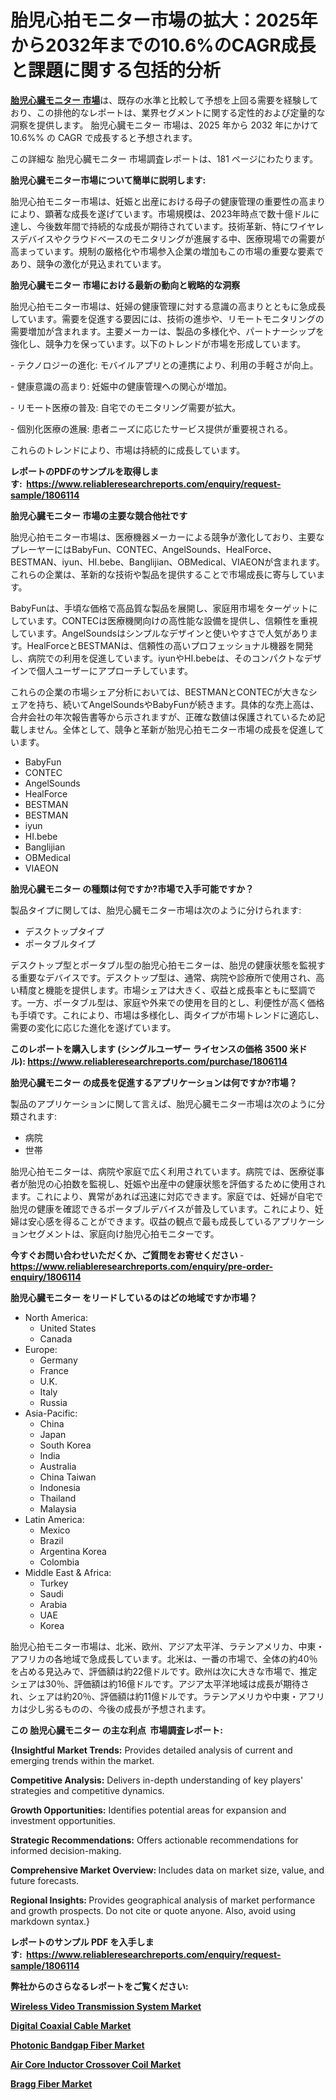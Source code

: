 <p><h1>胎児心拍モニター市場の拡大：2025年から2032年までの10.6%のCAGR成長と課題に関する包括的分析</h1></p><p data-sourcepos="1:1-1:157"><strong><a href="https://www.reliableresearchreports.com/fetal-heart-monitor-r1806114?utm_campaign=107&utm_medium=36&utm_source=Github&utm_content=ia&utm_term=12022025&utm_id=fetal-heart-monitor">胎児心臓モニター 市場</a></strong>は、既存の水準と比較して予想を上回る需要を経験しており、この排他的なレポートは、業界セグメントに関する定性的および定量的な洞察を提供します。 胎児心臓モニター 市場は、2025 年から 2032 年にかけて 10.6%% の CAGR で成長すると予想されます。</p>
<p data-sourcepos="3:1-3:50">この詳細な 胎児心臓モニター 市場調査レポートは、181 ページにわたります。</p>
<p><strong>胎児心臓モニター市場について簡単に説明します:</strong></p>
<p><p>胎児心拍モニター市場は、妊娠と出産における母子の健康管理の重要性の高まりにより、顕著な成長を遂げています。市場規模は、2023年時点で数十億ドルに達し、今後数年間で持続的な成長が期待されています。技術革新、特にワイヤレスデバイスやクラウドベースのモニタリングが進展する中、医療現場での需要が高まっています。規制の厳格化や市場参入企業の増加もこの市場の重要な要素であり、競争の激化が見込まれています。</p></p>
<p><strong>胎児心臓モニター 市場における最新の動向と戦略的な洞察</strong></p>
<p><p>胎児心拍モニター市場は、妊婦の健康管理に対する意識の高まりとともに急成長しています。需要を促進する要因には、技術の進歩や、リモートモニタリングの需要増加が含まれます。主要メーカーは、製品の多様化や、パートナーシップを強化し、競争力を保っています。以下のトレンドが市場を形成しています。</p><p>- テクノロジーの進化: モバイルアプリとの連携により、利用の手軽さが向上。</p><p>- 健康意識の高まり: 妊娠中の健康管理への関心が増加。</p><p>- リモート医療の普及: 自宅でのモニタリング需要が拡大。</p><p>- 個別化医療の進展: 患者ニーズに応じたサービス提供が重要視される。 </p><p>これらのトレンドにより、市場は持続的に成長しています。</p></p>
<p><strong>レポートのPDFのサンプルを取得します</strong><strong>:&nbsp;&nbsp;<a href="https://www.reliableresearchreports.com/enquiry/request-sample/1806114?utm_campaign=107&utm_medium=36&utm_source=Github&utm_content=ia&utm_term=12022025&utm_id=fetal-heart-monitor">https://www.reliableresearchreports.com/enquiry/request-sample/1806114</a></strong></p>
<p><strong>胎児心臓モニター 市場の主要な競合他社です</strong></p>
<p><p>胎児心拍モニター市場は、医療機器メーカーによる競争が激化しており、主要なプレーヤーにはBabyFun、CONTEC、AngelSounds、HealForce、BESTMAN、iyun、HI.bebe、Banglijian、OBMedical、VIAEONが含まれます。これらの企業は、革新的な技術や製品を提供することで市場成長に寄与しています。</p><p>BabyFunは、手頃な価格で高品質な製品を展開し、家庭用市場をターゲットにしています。CONTECは医療機関向けの高性能な設備を提供し、信頼性を重視しています。AngelSoundsはシンプルなデザインと使いやすさで人気があります。HealForceとBESTMANは、信頼性の高いプロフェッショナル機器を開発し、病院での利用を促進しています。iyunやHI.bebeは、そのコンパクトなデザインで個人ユーザーにアプローチしています。</p><p>これらの企業の市場シェア分析においては、BESTMANとCONTECが大きなシェアを持ち、続いてAngelSoundsやBabyFunが続きます。具体的な売上高は、合弁会社の年次報告書等から示されますが、正確な数値は保護されているため記載しません。全体として、競争と革新が胎児心拍モニター市場の成長を促進しています。</p></p>
<p><ul><li>BabyFun</li><li>CONTEC</li><li>AngelSounds</li><li>HealForce</li><li>BESTMAN</li><li>BESTMAN</li><li>iyun</li><li>HI.bebe</li><li>Banglijian</li><li>OBMedical</li><li>VIAEON</li></ul></p>
<p><strong>胎児心臓モニター の種類は何ですか?市場で入手可能ですか？</strong></p>
<p>製品タイプに関しては、胎児心臓モニター市場は次のように分けられます:</p>
<p><ul><li>デスクトップタイプ</li><li>ポータブルタイプ</li></ul></p>
<p><p>デスクトップ型とポータブル型の胎児心拍モニターは、胎児の健康状態を監視する重要なデバイスです。デスクトップ型は、通常、病院や診療所で使用され、高い精度と機能を提供します。市場シェアは大きく、収益と成長率ともに堅調です。一方、ポータブル型は、家庭や外来での使用を目的とし、利便性が高く価格も手頃です。これにより、市場は多様化し、両タイプが市場トレンドに適応し、需要の変化に応じた進化を遂げています。</p></p>
<p><strong>このレポートを購入します (シングルユーザー ライセンスの価格 3500 米ドル):&nbsp;<a href="https://www.reliableresearchreports.com/purchase/1806114?utm_campaign=107&utm_medium=36&utm_source=Github&utm_content=ia&utm_term=12022025&utm_id=fetal-heart-monitor">https://www.reliableresearchreports.com/purchase/1806114</a></strong></p>
<p><strong>胎児心臓モニター の成長を促進するアプリケーションは何ですか?市場？</strong></p>
<p>製品のアプリケーションに関して言えば、胎児心臓モニター市場は次のように分類されます:</p>
<p><ul><li>病院</li><li>世帯</li></ul></p>
<p><p>胎児心拍モニターは、病院や家庭で広く利用されています。病院では、医療従事者が胎児の心拍数を監視し、妊娠や出産中の健康状態を評価するために使用されます。これにより、異常があれば迅速に対応できます。家庭では、妊婦が自宅で胎児の健康を確認できるポータブルデバイスが普及しています。これにより、妊婦は安心感を得ることができます。収益の観点で最も成長しているアプリケーションセグメントは、家庭向け胎児心拍モニターです。</p></p>
<p><strong>今すぐお問い合わせいただくか、ご質問をお寄せください</strong><strong>&nbsp;</strong>-<strong><a href="https://www.reliableresearchreports.com/enquiry/pre-order-enquiry/1806114?utm_campaign=107&utm_medium=36&utm_source=Github&utm_content=ia&utm_term=12022025&utm_id=fetal-heart-monitor">https://www.reliableresearchreports.com/enquiry/pre-order-enquiry/1806114</a></strong></p>
<p><strong>胎児心臓モニター をリードしているのはどの地域ですか市場？</strong></p>
<p><ul>
    <li>
        North America:
        <ul>
            <li>United States</li>
            <li>Canada</li>
        </ul>
    </li>
    <li>
        Europe:
        <ul>
            <li>Germany</li>
            <li>France</li>
            <li>U.K.</li>
            <li>Italy</li>
            <li>Russia</li>
        </ul>
    </li>
    <li>
        Asia-Pacific:
        <ul>
            <li>China</li>
            <li>Japan</li>
            <li>South Korea</li>
            <li>India</li>
            <li>Australia</li>
            <li>China Taiwan</li>
            <li>Indonesia</li>
            <li>Thailand</li>
            <li>Malaysia</li>
        </ul>
    </li>
    <li>
        Latin America:
        <ul>
            <li>Mexico</li>
            <li>Brazil</li>
            <li>Argentina Korea</li>
            <li>Colombia</li>
        </ul>
    </li>
    <li>
        Middle East & Africa:
        <ul>
            <li>Turkey</li>
            <li>Saudi</li>
            <li>Arabia</li>
            <li>UAE</li>
            <li>Korea</li>
        </ul>
    </li>
    </ul></p>
<p><p>胎児心拍モニター市場は、北米、欧州、アジア太平洋、ラテンアメリカ、中東・アフリカの各地域で急成長しています。北米は、一番の市場で、全体の約40％を占める見込みで、評価額は約22億ドルです。欧州は次に大きな市場で、推定シェアは30％、評価額は約16億ドルです。アジア太平洋地域は成長が期待され、シェアは約20％、評価額は約11億ドルです。ラテンアメリカや中東・アフリカは少し劣るものの、今後の成長が予想されます。</p></p>
<p><strong>この 胎児心臓モニター の主な利点&nbsp; 市場調査レポート:</strong></p>
<p><strong>{Insightful Market Trends:</strong> Provides detailed analysis of current and emerging trends within the market.</p>
<p><strong>Competitive Analysis:</strong> Delivers in-depth understanding of key players' strategies and competitive dynamics.</p>
<p><strong>Growth Opportunities:</strong> Identifies potential areas for expansion and investment opportunities.</p>
<p><strong>Strategic Recommendations:</strong> Offers actionable recommendations for informed decision-making.</p>
<p><strong>Comprehensive Market Overview: </strong>Includes data on market size, value, and future forecasts.</p>
<p><strong>Regional Insights: </strong>Provides geographical analysis of market performance and growth prospects. Do not cite or quote anyone. Also, avoid using markdown syntax.}</p>
<p><strong>レポートのサンプル PDF を入手します:&nbsp;</strong><strong>&nbsp;<a href="https://www.reliableresearchreports.com/enquiry/request-sample/1806114?utm_campaign=107&utm_medium=36&utm_source=Github&utm_content=ia&utm_term=12022025&utm_id=fetal-heart-monitor">https://www.reliableresearchreports.com/enquiry/request-sample/1806114</a></strong></p>
<p></p>
<p></p>
<p></p>
<p></p>
<p><strong>弊社からのさらなるレポートをご覧ください:</strong></p>
<p><strong><p><a href="https://github.com/shadnfamoza/Market-Research-Report-List-1/blob/main/wireless-video-transmission-system-market.md?utm_campaign=107&utm_medium=36&utm_source=Github&utm_content=ia&utm_term=12022025&utm_id=fetal-heart-monitor">Wireless Video Transmission System Market</a></p><p><a href="https://github.com/swietanasso/Market-Research-Report-List-1/blob/main/digital-coaxial-cable-market.md?utm_campaign=107&utm_medium=36&utm_source=Github&utm_content=ia&utm_term=12022025&utm_id=fetal-heart-monitor">Digital Coaxial Cable Market</a></p><p><a href="https://github.com/normiaooghe3/Market-Research-Report-List-1/blob/main/photonic-bandgap-fiber-market.md?utm_campaign=107&utm_medium=36&utm_source=Github&utm_content=ia&utm_term=12022025&utm_id=fetal-heart-monitor">Photonic Bandgap Fiber Market</a></p><p><a href="https://github.com/blasiasmienk/Market-Research-Report-List-1/blob/main/air-core-inductor-crossover-coil-market.md?utm_campaign=107&utm_medium=36&utm_source=Github&utm_content=ia&utm_term=12022025&utm_id=fetal-heart-monitor">Air Core Inductor Crossover Coil Market</a></p><p><a href="https://github.com/fgurabiefer39/Market-Research-Report-List-1/blob/main/bragg-fiber-market.md?utm_campaign=107&utm_medium=36&utm_source=Github&utm_content=ia&utm_term=12022025&utm_id=fetal-heart-monitor">Bragg Fiber Market</a></p></strong></p>